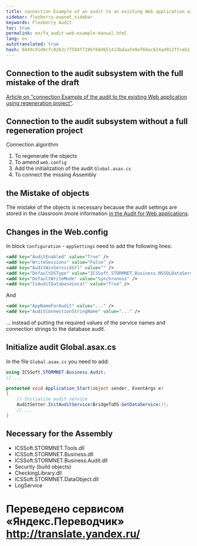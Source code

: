 ```yaml
--- 
title: connection Example of an audit to an existing Web application without using regeneration project 
sidebar: flexberry-aspnet_sidebar 
keywords: Flexberry Audit 
toc: true 
permalink: en/fa_audit-web-example-manual.html 
lang: en 
autotranslated: true 
hash: 0449c91d0cfc0263c77584f7286f68d651413bdaafe9ef66ec624ad912ffceb1 
--- 
```


## Connection to the audit subsystem with the full mistake of the draft 

[Article on "connection Example of the audit to the existing Web application using regeneration project"](fa_audit-web-example.html). 

## Connection to the audit subsystem without a full regeneration project 

Connection algorithm 

1. To regenerate the objects 
2. To amend `web.config` 
3. Add the initialization of the audit `Global.asax.cs` 
4. To connect the missing Assembly 

## the Mistake of objects 

The mistake of the objects is necessary because the audit settings are stored in the classroom (more information [in the Audit for Web applications](fa_audit-web.html). 

## Changes in the Web.config 

In block `Configuration` - `appSettings` need to add the following lines: 

```xml
<add key="AuditEnabled" value="True" />
<add key="WriteSessions" value="False" />
<add key="AuditWinServiceUrl" value="" />
<add key="DefaultDSType" value="ICSSoft.STORMNET.Business.MSSQLDataService, ICSSoft.STORMNET.Business.MSSQLDataService" />
<add key="DefaultWriteMode" value="Synchronous" />
<add key="IsAuditDatabaseLocal" value="True" />
``` 

And 

```xml
<add key="AppNameForAudit" value="..." />
<add key="AuditConnectionStringName" value="..." />
``` 

... instead of putting the required values of the service names and connection strings to the database audit. 

## Initialize audit Global.asax.cs 

In the file `Global.asax.cs` you need to add: 

```csharp
using ICSSoft.STORMNET.Business.Audit; 
// ... 

protected void Application_Start(object sender, EventArgs e)
{
    // Initialize audit service 
    AuditSetter.InitAuditService(BridgeToDS.GetDataService());
    // ... 
}
``` 

## Necessary for the Assembly 

* ICSSoft.STORMNET.Tools.dll 
* ICSSoft.STORMNET.Business.dll 
* ICSSoft.STORMNET.Business.Audit.dll 
* Security (build objects) 
* CheckingLibrary.dll 
* ICSSoft.STORMNET.DataObject.dll 
* LogService 



 # Переведено сервисом «Яндекс.Переводчик» http://translate.yandex.ru/